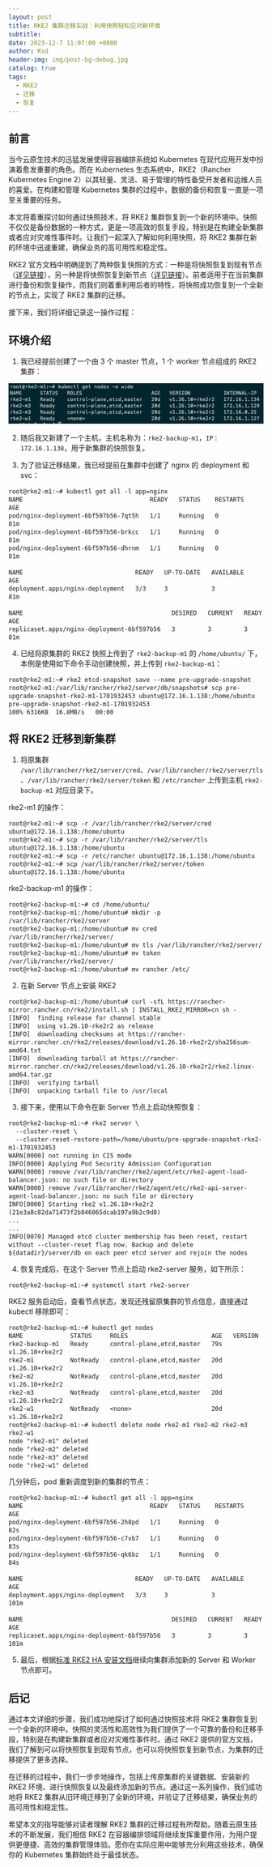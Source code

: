 ```yaml
---
layout: post
title: RKE2 集群迁移实战：利用快照轻松应对新环境
subtitle:
date: 2023-12-7 11:07:00 +0800
author: Ksd
header-img: img/post-bg-debug.jpg
catalog: true
tags:
  - RKE2
  - 迁移
  - 恢复
---
```


## 前言

当今云原生技术的迅猛发展使得容器编排系统如 Kubernetes 在现代应用开发中扮演着愈发重要的角色。而在 Kubernetes 生态系统中，RKE2（Rancher Kubernetes Engine 2）以其轻量、灵活、易于管理的特性备受开发者和运维人员的喜爱。在构建和管理 Kubernetes 集群的过程中，数据的备份和恢复一直是一项至关重要的任务。

本文将着重探讨如何通过快照技术，将 RKE2 集群恢复到一个新的环境中。快照不仅仅是备份数据的一种方式，更是一项高效的恢复手段，特别是在构建全新集群或者应对灾难性事件时。让我们一起深入了解如何利用快照，将 RKE2 集群在新的环境中迅速重建，确保业务的高可用性和稳定性。

RKE2 官方文档中明确提到了两种恢复快照的方式：一种是将快照恢复到现有节点（[详见链接](https://docs.rke2.io/backup_restore#restoring-a-snapshot-to-existing-nodes)），另一种是将快照恢复到新节点（[详见链接](https://docs.rke2.io/backup_restore#restoring-a-snapshot-to-new-nodes)）。前者适用于在当前集群进行备份和恢复操作，而我们则着重利用后者的特性，将快照成功恢复到一个全新的节点上，实现了 RKE2 集群的迁移。

接下来，我们将详细记录这一操作过程：

## 环境介绍

1. 我已经提前创建了一个由 3 个 master 节点，1 个 worker 节点组成的 RKE2 集群：

![](https://raw.githubusercontent.com/kingsd041/picture/main/202312071442533.png)

2. 随后我又新建了一个主机，主机名称为：`rke2-backup-m1`，`IP：172.16.1.138`，用于新集群的快照恢复。

3. 为了验证迁移结果，我已经提前在集群中创建了 nginx 的 deployment 和 svc：

```
root@rke2-m1:~# kubectl get all -l app=nginx
NAME                                   READY   STATUS    RESTARTS   AGE
pod/nginx-deployment-6bf597b56-7qt5h   1/1     Running   0          81m
pod/nginx-deployment-6bf597b56-brkcc   1/1     Running   0          81m
pod/nginx-deployment-6bf597b56-dhrnm   1/1     Running   0          81m

NAME                               READY   UP-TO-DATE   AVAILABLE   AGE
deployment.apps/nginx-deployment   3/3     3            3           81m

NAME                                         DESIRED   CURRENT   READY   AGE
replicaset.apps/nginx-deployment-6bf597b56   3         3         3       81m
```

4. 已经将原集群的 RKE2 快照上传到了 `rke2-backup-m1` 的 `/home/ubuntu/` 下，本例是使用如下命令手动创建快照，并上传到 `rke2-backup-m1`：

```
root@rke2-m1:~# rke2 etcd-snapshot save --name pre-upgrade-snapshot
root@rke2-m1:/var/lib/rancher/rke2/server/db/snapshots# scp pre-upgrade-snapshot-rke2-m1-1701932453 ubuntu@172.16.1.138:/home/ubuntu
pre-upgrade-snapshot-rke2-m1-1701932453                                                                                                                      100% 6316KB  16.8MB/s   00:00
```

## 将 RKE2 迁移到新集群

1. 将原集群 `/var/lib/rancher/rke2/server/cred`、`/var/lib/rancher/rke2/server/tls`、`/var/lib/rancher/rke2/server/token` 和 `/etc/rancher` 上传到主机 `rke2-backup-m1` 对应目录下。

rke2-m1 的操作：

```
root@rke2-m1:~# scp -r /var/lib/rancher/rke2/server/cred ubuntu@172.16.1.138:/home/ubuntu
root@rke2-m1:~# scp -r /var/lib/rancher/rke2/server/tls ubuntu@172.16.1.138:/home/ubuntu
root@rke2-m1:~# scp -r /etc/rancher ubuntu@172.16.1.138:/home/ubuntu
root@rke2-m1:~# scp /var/lib/rancher/rke2/server/token ubuntu@172.16.1.138:/home/ubuntu
```

rke2-backup-m1 的操作：

```
root@rke2-backup-m1:~# cd /home/ubuntu/
root@rke2-backup-m1:/home/ubuntu# mkdir -p /var/lib/rancher/rke2/server
root@rke2-backup-m1:/home/ubuntu# mv cred /var/lib/rancher/rke2/server/
root@rke2-backup-m1:/home/ubuntu# mv tls /var/lib/rancher/rke2/server/
root@rke2-backup-m1:/home/ubuntu# mv token /var/lib/rancher/rke2/server/
root@rke2-backup-m1:/home/ubuntu# mv rancher /etc/
```

2. 在新 Server 节点上安装 RKE2

```
root@rke2-backup-m1:/home/ubuntu# curl -sfL https://rancher-mirror.rancher.cn/rke2/install.sh | INSTALL_RKE2_MIRROR=cn sh -
[INFO]  finding release for channel stable
[INFO]  using v1.26.10-rke2r2 as release
[INFO]  downloading checksums at https://rancher-mirror.rancher.cn/rke2/releases/download/v1.26.10-rke2r2/sha256sum-amd64.txt
[INFO]  downloading tarball at https://rancher-mirror.rancher.cn/rke2/releases/download/v1.26.10-rke2r2/rke2.linux-amd64.tar.gz
[INFO]  verifying tarball
[INFO]  unpacking tarball file to /usr/local
```

3. 接下来，使用以下命令在新 Server 节点上启动快照恢复：

```
root@rke2-backup-m1:~# rke2 server \
  --cluster-reset \
  --cluster-reset-restore-path=/home/ubuntu/pre-upgrade-snapshot-rke2-m1-1701932453
WARN[0000] not running in CIS mode
INFO[0000] Applying Pod Security Admission Configuration
WARN[0000] remove /var/lib/rancher/rke2/agent/etc/rke2-agent-load-balancer.json: no such file or directory
WARN[0000] remove /var/lib/rancher/rke2/agent/etc/rke2-api-server-agent-load-balancer.json: no such file or directory
INFO[0000] Starting rke2 v1.26.10+rke2r2 (21e3a8c82da71473f2b846065dcab197a9b2c9d8)
...
...
INFO[0070] Managed etcd cluster membership has been reset, restart without --cluster-reset flag now. Backup and delete ${datadir}/server/db on each peer etcd server and rejoin the nodes
```

4. 恢复完成后，在这个 Server 节点上启动 rke2-server 服务，如下所示：

```
root@rke2-backup-m1:~# systemctl start rke2-server
```

RKE2 服务启动后，查看节点状态，发现还残留原集群的节点信息，直接通过 kubectl 移除即可：

```
root@rke2-backup-m1:~# kubectl get nodes
NAME             STATUS     ROLES                       AGE   VERSION
rke2-backup-m1   Ready      control-plane,etcd,master   79s   v1.26.10+rke2r2
rke2-m1          NotReady   control-plane,etcd,master   20d   v1.26.10+rke2r2
rke2-m2          NotReady   control-plane,etcd,master   20d   v1.26.10+rke2r2
rke2-m3          NotReady   control-plane,etcd,master   20d   v1.26.10+rke2r2
rke2-w1          NotReady   <none>                      20d   v1.26.10+rke2r2
root@rke2-backup-m1:~# kubectl delete node rke2-m1 rke2-m2 rke2-m3 rke2-w1
node "rke2-m1" deleted
node "rke2-m2" deleted
node "rke2-m3" deleted
node "rke2-w1" deleted
```

几分钟后，pod 重新调度到新的集群的节点：

```
root@rke2-backup-m1:~# kubectl get all -l app=nginx
NAME                                   READY   STATUS    RESTARTS   AGE
pod/nginx-deployment-6bf597b56-2h8pd   1/1     Running   0          82s
pod/nginx-deployment-6bf597b56-c7vb7   1/1     Running   0          83s
pod/nginx-deployment-6bf597b56-qk6bz   1/1     Running   0          84s

NAME                               READY   UP-TO-DATE   AVAILABLE   AGE
deployment.apps/nginx-deployment   3/3     3            3           101m

NAME                                         DESIRED   CURRENT   READY   AGE
replicaset.apps/nginx-deployment-6bf597b56   3         3         3       101m
```

5. 最后，根据[标准 RKE2 HA 安装文档](https://docs.rke2.io/install/ha)继续向集群添加新的 Server 和 Worker 节点即可。

## 后记

通过本文详细的步骤，我们成功地探讨了如何通过快照技术将 RKE2 集群恢复到一个全新的环境中。快照的灵活性和高效性为我们提供了一个可靠的备份和迁移手段，特别是在构建新集群或者应对灾难性事件时。通过 RKE2 提供的官方文档，我们了解到可以将快照恢复到现有节点，也可以将快照恢复到新节点，为集群的迁移提供了更多选择。

在迁移的过程中，我们一步步地操作，包括上传原集群的关键数据、安装新的 RKE2 环境、进行快照恢复以及最终添加新的节点。通过这一系列操作，我们成功地将 RKE2 集群从旧环境迁移到了全新的环境，并验证了迁移结果，确保业务的高可用性和稳定性。

希望本文的指导能够对读者理解 RKE2 集群的迁移过程有所帮助。随着云原生技术的不断发展，我们相信 RKE2 在容器编排领域将继续发挥重要作用，为用户提供更便捷、高效的集群管理体验。愿你在实际应用中能够充分利用这些技术，确保你的 Kubernetes 集群始终处于最佳状态。
